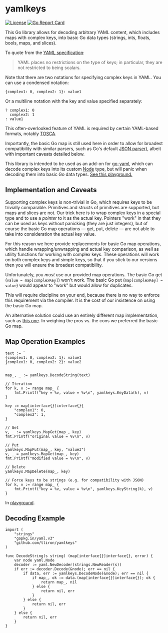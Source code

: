 yamlkeys
========

[![License](https://img.shields.io/badge/License-Apache%202.0-blue.svg)](https://opensource.org/licenses/Apache-2.0)
[![Go Report Card](https://goreportcard.com/badge/github.com/tliron/yamlkeys)](https://goreportcard.com/report/github.com/tliron/yamlkeys)

This Go library allows for decoding arbitrary YAML content, which includes maps with complex
keys, into basic Go data types (strings, ints, floats, bools, maps, and slices).

To quote from the [YAML specification](https://yaml.org/spec/1.2/spec.html#tag/repository/map):

> YAML places no restrictions on the type of keys; in particular, they are not restricted to
> being scalars.

Note that there are two notations for specifying complex keys in YAML. You can use a condensed
notation:

    {complex1: 0, complex2: 1}: value1

Or a multiline notation with the key and value specified separately:

    ? complex1: 0
      complex2: 1
    : value1

This often-overlooked feature of YAML is required by certain YAML-based formats, notably
[TOSCA](http://docs.oasis-open.org/tosca/TOSCA-Simple-Profile-YAML/v1.3/TOSCA-Simple-Profile-YAML-v1.3.html#_Schema_Definition).

Importantly, the basic Go map is still used here in order to allow for broadest compatibility
with similar parsers, such as Go's default [JSON parser](https://golang.org/pkg/encoding/json/)),
albeit with important caveats detailed below.

This library is intended to be used as an add-on for
[go-yaml](https://github.com/go-yaml/yaml), which can decode complex keys into its custom
[Node](https://godoc.org/gopkg.in/yaml.v3#Node) type, but will panic when decoding them into
basic Go data types. [See this playground.](https://play.golang.org/p/6xhXvK3UNbi)


Implementation and Caveats
--------------------------

Supporting complex keys is non-trivial in Go, which requires keys to be trivially comparable.
Primitives and structs of primitives are supported, but maps and slices are not. Our trick here
is to wrap complex keys in a special type and to use a *pointer* to it as the actual key.
Pointers "work" in that they can be used as keys without panicking (they are just integers),
but of course the basic Go map operations — get, put, delete — are not able to take into
consideration the actual key value.

For this reason we here provide replacements for basic Go map operations, which handle
wrapping/unwrapping and actual key comparison, as well as utility functions for working with
complex keys. These operations will work on both complex keys and simple keys, so that if you
stick to our versions then you will ensure the broadest compatibility.

Unfortunately, you *must* use our provided map operations. The basic Go get
(`value = map[complexKey]`) won't work. The basic Go put (`map[complexKey] = value`) would
appear to "work" but would allow for duplicates.

This will require discipline on your end, because there is no way to enforce this requirement
via the compiler. It is the cost of our insistence on using the basic Go map.

An alternative solution could use an entirely different map implementation, such as
[this one](https://godoc.org/github.com/timtadh/data-structures/hashtable). In weighing the
pros vs. the cons we preferred the basic Go map.


Map Operation Examples
----------------------

    text := `
    {complex1: 0, complex2: 1}: value1
    {complex1: 0, complex2: 2}: value2
    `

    map_, _ := yamlkeys.DecodeString(text)

    // Iteration
    for k, v := range map_ {
        fmt.Printf("key = %v, value = %v\n", yamlkeys.KeyData(k), v)
    }

    key := map[interface{}]interface{}{
        "complex1": 0,
        "complex2": 1,
    }

    // Get
    v, _ := yamlkeys.MapGet(map_, key)
    fmt.Printf("original value = %v\n", v)

    // Put
    yamlkeys.MapPut(map_, key, "value3")
    v, _ = yamlkeys.MapGet(map_, key)
    fmt.Printf("modified value = %v\n", v)

    // Delete
    yamlkeys.MapDelete(map_, key)

    // Force keys to be strings (e.g. for compatibility with JSON)
    for k, v := range map_ {
        fmt.Printf("key = %v, value = %v\n", yamlkeys.KeyString(k), v)
    }

In [playground](https://play.golang.org/p/mu5JU1DMYrr).


Decoding Example
----------------

    import (
        "strings"
        "gopkg.in/yaml.v3"
        "github.com/tliron/yamlkeys"
    )
    
    func DecodeString(s string) (map[interface{}]interface{}, error) {
        var node yaml.Node
        decoder := yaml.NewDecoder(strings.NewReader(s))
        if err := decoder.Decode(&node); err == nil {
            if data, err := yamlkeys.DecodeNode(&node); err == nil {
                if map_, ok := data.(map[interface{}]interface{}); ok {
                    return map_, nil
                } else {
                    return nil, err
                }
            } else {
                return nil, err
            }
        } else {
            return nil, err
        }
    }
